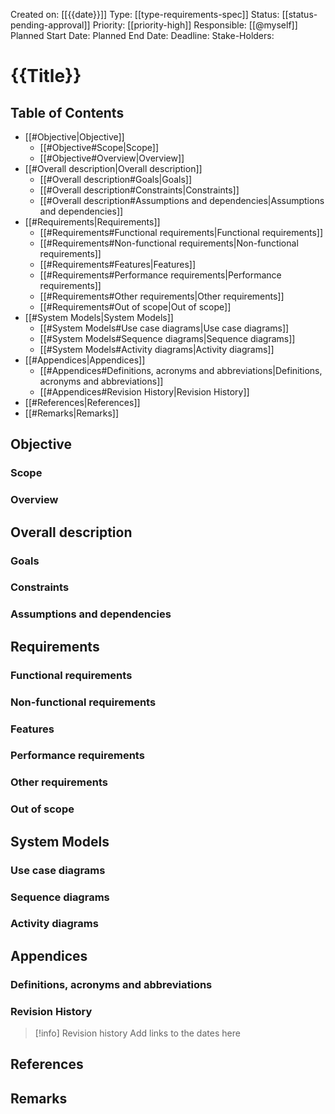 Created on: [[{{date}}]]
Type: [[type-requirements-spec]]
Status: [[status-pending-approval]]
Priority: [[priority-high]]
Responsible: [[@myself]]
Planned Start Date: 
Planned End Date: 
Deadline: 
Stake-Holders: 
# {{Title}}

## Table of Contents

- [[#Objective|Objective]]
	- [[#Objective#Scope|Scope]]
	- [[#Objective#Overview|Overview]]
- [[#Overall description|Overall description]]
	- [[#Overall description#Goals|Goals]]
	- [[#Overall description#Constraints|Constraints]]
	- [[#Overall description#Assumptions and dependencies|Assumptions and dependencies]]
- [[#Requirements|Requirements]]
	- [[#Requirements#Functional requirements|Functional requirements]]
	- [[#Requirements#Non-functional requirements|Non-functional requirements]]
	- [[#Requirements#Features|Features]]
	- [[#Requirements#Performance requirements|Performance requirements]]
	- [[#Requirements#Other requirements|Other requirements]]
	- [[#Requirements#Out of scope|Out of scope]]
- [[#System Models|System Models]]
	- [[#System Models#Use case diagrams|Use case diagrams]]
	- [[#System Models#Sequence diagrams|Sequence diagrams]]
	- [[#System Models#Activity diagrams|Activity diagrams]]
- [[#Appendices|Appendices]]
	- [[#Appendices#Definitions, acronyms and abbreviations|Definitions, acronyms and abbreviations]]
	- [[#Appendices#Revision History|Revision History]]
- [[#References|References]]
- [[#Remarks|Remarks]]

## Objective


### Scope


### Overview


## Overall description


### Goals


### Constraints


### Assumptions and dependencies


## Requirements


### Functional requirements


### Non-functional requirements


### Features


### Performance requirements


### Other requirements


### Out of scope


## System Models


### Use case diagrams


### Sequence diagrams


### Activity diagrams


## Appendices


### Definitions, acronyms and abbreviations


### Revision History

> [!info] Revision history
> Add links to the dates here

## References


## Remarks